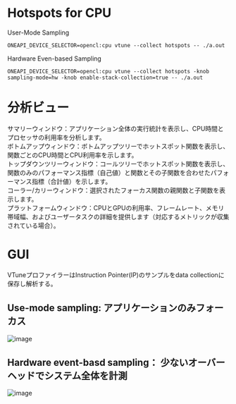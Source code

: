 # Hotspots for CPU

User-Mode Sampling
```
ONEAPI_DEVICE_SELECTOR=opencl:cpu vtune --collect hotspots -- ./a.out
```
Hardware Even-based Sampling
```
ONEAPI_DEVICE_SELECTOR=opencl:cpu vtune --collect hotspots -knob sampling-mode=hw -knob enable-stack-collection=true -- ./a.out

```

# 分析ビュー
サマリーウィンドウ：アプリケーション全体の実行統計を表示し、CPU時間とプロセッサの利用率を分析します。  
ボトムアップウィンドウ：ボトムアップツリーでホットスポット関数を表示し、関数ごとのCPU時間とCPU利用率を示します。  
トップダウンツリーウィンドウ：コールツリーでホットスポット関数を表示し、関数のみのパフォーマンス指標（自己値）と関数とその子関数を合わせたパフォーマンス指標（合計値）を示します。  
コーラー/カリーウィンドウ：選択されたフォーカス関数の親関数と子関数を表示します。  
プラットフォームウィンドウ：CPUとGPUの利用率、フレームレート、メモリ帯域幅、およびユーザータスクの詳細を提供します（対応するメトリックが収集されている場合）。  

# GUI
VTuneプロファイラーはInstruction Pointer(IP)のサンプルをdata collectionに保存し解析する。

## Use-mode sampling: アプリケーションのみフォーカス
![image](https://github.com/user-attachments/assets/bea3f0e0-f6a8-45bc-b955-389146406b6f)

## Hardware event-basd sampling： 少ないオーバーヘッドでシステム全体を計測
![image](https://github.com/user-attachments/assets/511766cd-9ccf-498e-ad3c-af9159698d45)

